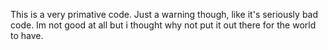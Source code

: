 This is a very primative code. Just a warning though, like it's seriously bad code. Im not good at all but i thought why not put it out there for the world to have.
